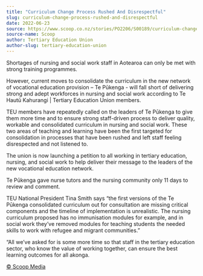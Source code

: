 ```yaml
---
title: "Curriculum Change Process Rushed And Disrespectful"
slug: curriculum-change-process-rushed-and-disrespectful
date: 2022-06-23
source: https://www.scoop.co.nz/stories/PO2206/S00189/curriculum-change-process-rushed-and-disrespectful.htm
source-name: Scoop
author: Tertiary Education Union
author-slug: tertiary-education-union
---
```


<p>Shortages of nursing and social work staff in Aotearoa
can only be met with strong training
programmes.</p>

<p>However, current moves to consolidate the
curriculum in the new network of vocational education
provision – Te Pūkenga - will fall short of delivering
strong and adept workforces in nursing and social work
according to Te Hautū Kahurangi | Tertiary Education Union
members.</p>

<p>TEU members have repeatedly called on the
leaders of Te Pūkenga to give them more time and to ensure
strong staff-driven process to deliver quality, workable and
consolidated curriculum in nursing and social work. These
two areas of teaching and learning have been the first
targeted for consolidation in processes that have been
rushed and left staff feeling disrespected and not listened
to.</p>

<p>The union is now launching a petition to all
working in tertiary education, nursing, and social work to
help deliver their message to the leaders of the new
vocational education network.</p>

<p>Te Pūkenga gave nurse
tutors and the nursing community only 11 days to review and
comment.</p>

<p>TEU National President Tina Smith says “the
first versions of the Te Pūkenga consolidated curriculum
out for consultation are missing critical components and the
timeline of implementation is unrealistic. The nursing
curriculum proposed has no immunisation modules for example,
and in social work they’ve removed modules for teaching
students the needed skills to work with refugee and migrant
communities.”</p>

<p>“All we’ve asked for is some more
time so that staff in the tertiary education sector, who
know the value of working together, can ensure the best
learning outcomes for all
akonga.</p><p>
<a href="http://www.scoop.co.nz/about/terms.html" target="_blank"><span>© Scoop Media</span></a>
         </p>